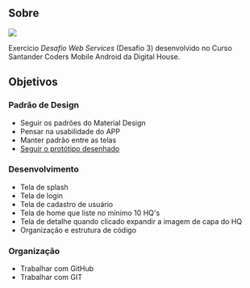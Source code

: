 ## Sobre

<img src="/img/desafio.gif">

Exercício _Desafio Web Services_ (Desafio 3) desenvolvido no Curso Santander Coders Mobile Android da Digital House.

## Objetivos

### Padrão de Design
- Seguir os padrões do Material Design
- Pensar na usabilidade do APP
- Manter padrão entre as telas
- <a href="https://marvelapp.com/194b601g/screen/53575549">Seguir o protótipo desenhado</a>

### Desenvolvimento
- Tela de splash
- Tela de login
- Tela de cadastro de usuário
- Tela de home que liste no mínimo 10 HQ's
- Tela de detalhe quando clicado expandir a imagem de capa do HQ
- Organização e estrutura de código

### Organização
- Trabalhar com GitHub
- Trabalhar com GIT
